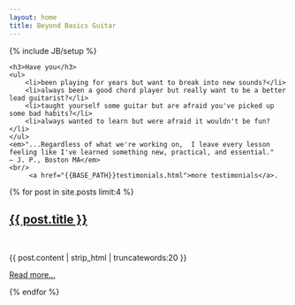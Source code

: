 ```yaml
---
layout: home
title: Beyond Basics Guitar
---
```

{% include JB/setup %}

<div class="well">

	<h3>Have you</h3>
	<ul> 
		<li>been playing for years but want to break into new sounds?</li>
		<li>always been a good chord player but really want to be a better lead guitarist?</li>
		<li>taught yourself some guitar but are afraid you've picked up some bad habits?</li>
		<li>always wanted to learn but were afraid it wouldn't be fun?</li>
	</ul>
	<em>"...Regardless of what we're working on,  I leave every lesson feeling like I've learned something new, practical, and essential."    – J. P., Boston MA</em>
	<br/>
         <a href="{{BASE_PATH}}testimonials.html">more testimonials</a>.
</div>



<div class="row">
  {% for post in site.posts limit:4 %}
  <div class="span4">
    <a href="{{ BASE_PATH }}{{ post.url }}"><h2>{{ post.title }}</h2></a>
	<p>&nbsp;</p>
	<p>
	{{ post.content | strip_html | truncatewords:20 }}
	</p>
	<p>
	<a class="btn" href="{{ BASE_PATH }}{{ post.url }}">Read more...</a>
	</p>
  </div>
  {% endfor %}
</div>




